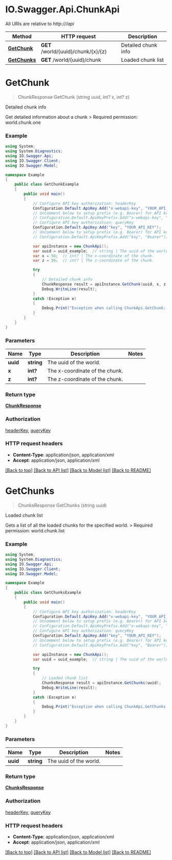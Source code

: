 # IO.Swagger.Api.ChunkApi

All URIs are relative to *http://<host>/api*

Method | HTTP request | Description
------------- | ------------- | -------------
[**GetChunk**](ChunkApi.md#getchunk) | **GET** /world/{uuid}/chunk/{x}/{z} | Detailed chunk info
[**GetChunks**](ChunkApi.md#getchunks) | **GET** /world/{uuid}/chunk | Loaded chunk list


<a name="getchunk"></a>
# **GetChunk**
> ChunkResponse GetChunk (string uuid, int? x, int? z)

Detailed chunk info

Get detailed information about a chunk  > Required permission: world.chunk.one 

### Example
```csharp
using System;
using System.Diagnostics;
using IO.Swagger.Api;
using IO.Swagger.Client;
using IO.Swagger.Model;

namespace Example
{
    public class GetChunkExample
    {
        public void main()
        {
            // Configure API key authorization: headerKey
            Configuration.Default.ApiKey.Add("x-webapi-key", "YOUR_API_KEY");
            // Uncomment below to setup prefix (e.g. Bearer) for API key, if needed
            // Configuration.Default.ApiKeyPrefix.Add("x-webapi-key", "Bearer");
            // Configure API key authorization: queryKey
            Configuration.Default.ApiKey.Add("key", "YOUR_API_KEY");
            // Uncomment below to setup prefix (e.g. Bearer) for API key, if needed
            // Configuration.Default.ApiKeyPrefix.Add("key", "Bearer");

            var apiInstance = new ChunkApi();
            var uuid = uuid_example;  // string | The uuid of the world.
            var x = 56;  // int? | The x-coordinate of the chunk.
            var z = 56;  // int? | The z-coordinate of the chunk.

            try
            {
                // Detailed chunk info
                ChunkResponse result = apiInstance.GetChunk(uuid, x, z);
                Debug.WriteLine(result);
            }
            catch (Exception e)
            {
                Debug.Print("Exception when calling ChunkApi.GetChunk: " + e.Message );
            }
        }
    }
}
```

### Parameters

Name | Type | Description  | Notes
------------- | ------------- | ------------- | -------------
 **uuid** | **string**| The uuid of the world. | 
 **x** | **int?**| The x-coordinate of the chunk. | 
 **z** | **int?**| The z-coordinate of the chunk. | 

### Return type

[**ChunkResponse**](ChunkResponse.md)

### Authorization

[headerKey](../README.md#headerKey), [queryKey](../README.md#queryKey)

### HTTP request headers

 - **Content-Type**: application/json, application/xml
 - **Accept**: application/json, application/xml

[[Back to top]](#) [[Back to API list]](../README.md#documentation-for-api-endpoints) [[Back to Model list]](../README.md#documentation-for-models) [[Back to README]](../README.md)

<a name="getchunks"></a>
# **GetChunks**
> ChunksResponse GetChunks (string uuid)

Loaded chunk list

Gets a list of all the loaded chunks for the specified world.  > Required permission: world.chunk.list 

### Example
```csharp
using System;
using System.Diagnostics;
using IO.Swagger.Api;
using IO.Swagger.Client;
using IO.Swagger.Model;

namespace Example
{
    public class GetChunksExample
    {
        public void main()
        {
            // Configure API key authorization: headerKey
            Configuration.Default.ApiKey.Add("x-webapi-key", "YOUR_API_KEY");
            // Uncomment below to setup prefix (e.g. Bearer) for API key, if needed
            // Configuration.Default.ApiKeyPrefix.Add("x-webapi-key", "Bearer");
            // Configure API key authorization: queryKey
            Configuration.Default.ApiKey.Add("key", "YOUR_API_KEY");
            // Uncomment below to setup prefix (e.g. Bearer) for API key, if needed
            // Configuration.Default.ApiKeyPrefix.Add("key", "Bearer");

            var apiInstance = new ChunkApi();
            var uuid = uuid_example;  // string | The uuid of the world.

            try
            {
                // Loaded chunk list
                ChunksResponse result = apiInstance.GetChunks(uuid);
                Debug.WriteLine(result);
            }
            catch (Exception e)
            {
                Debug.Print("Exception when calling ChunkApi.GetChunks: " + e.Message );
            }
        }
    }
}
```

### Parameters

Name | Type | Description  | Notes
------------- | ------------- | ------------- | -------------
 **uuid** | **string**| The uuid of the world. | 

### Return type

[**ChunksResponse**](ChunksResponse.md)

### Authorization

[headerKey](../README.md#headerKey), [queryKey](../README.md#queryKey)

### HTTP request headers

 - **Content-Type**: application/json, application/xml
 - **Accept**: application/json, application/xml

[[Back to top]](#) [[Back to API list]](../README.md#documentation-for-api-endpoints) [[Back to Model list]](../README.md#documentation-for-models) [[Back to README]](../README.md)

